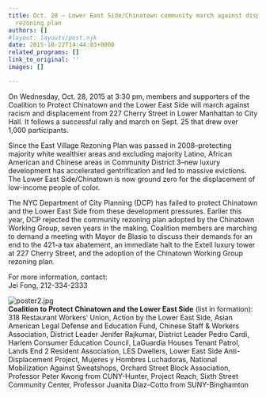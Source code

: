 ```yaml
---
title: Oct. 28 – Lower East Side/Chinatown community march against displacement, demand
  rezoning plan
authors: []
#layout: layouts/post.njk
date: 2015-10-22T14:44:03+0000
related_programs: []
link_to_original: ''
images: []

---
```

On Wednesday, Oct. 28, 2015 at 3:30 pm, members and supporters of the Coalition to Protect Chinatown and the Lower East Side will march against racism and displacement from 227 Cherry Street in Lower Manhattan to City Hall. It follows a successful rally and march on Sept. 25 that drew over 1,000 participants.

Since the East Village Rezoning Plan was passed in 2008–protecting majority white wealthier areas and excluding majority Latino, African American and Chinese areas in Community District 3–new luxury development has accelerated gentrification and led to massive evictions. The Lower East Side/Chinatown is now ground zero for the displacement of low-income people of color.

The NYC Department of City Planning (DCP) has failed to protect Chinatown and the Lower East Side from these development pressures.  Earlier this year, DCP rejected the community rezoning plan adopted by the Chinatown Working Group, seven years in the making. Coalition members are marching to demand a meeting with Mayor de Blasio to discuss their demands for an end to the 421-a tax abatement, an immediate halt to the Extell luxury tower at 227 Cherry Street, and the adoption of the Chinatown Working Group rezoning plan.

For more information, contact:  
Jei Fong, 212-334-2333

![poster2.jpg](/uploads/poster2.jpg)  
**Coalition to Protect Chinatown and the Lower East Side** (list in formation): 318 Restaurant Workers’ Union, Action by the Lower East Side, Asian American Legal Defense and Education Fund, Chinese Staff & Workers Association, District Leader Jenifer Rajkumar, District Leader Pedro Cardi, Harlem Consumer Education Council, LaGuardia Houses Tenant Patrol, Lands End 2 Resident Association, LES Dwellers, Lower East Side Anti-Displacement Project, Mujeres y Hombres Luchadoras, National Mobilization Against Sweatshops, Orchard Street Block Association, Professor Peter Kwong from CUNY-Hunter, Project Reach, Sixth Street Community Center, Professor Juanita Díaz-Cotto from SUNY-Binghamton